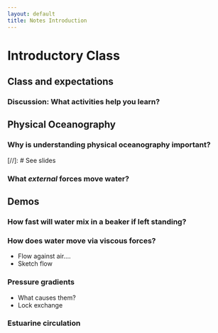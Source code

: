 ```yaml
---
layout: default
title: Notes Introduction
---
```


# Introductory Class

## Class and expectations

### Discussion: What activities help you learn?

## Physical Oceanography

### Why is understanding physical oceanography important?

[//]: # See slides

### What *external* forces move water?

## Demos

### How fast will water mix in a beaker if left standing?

### How does water move via viscous forces?
   - Flow against air....
   - Sketch flow

### Pressure gradients
   - What causes them?
   - Lock exchange

### Estuarine circulation
